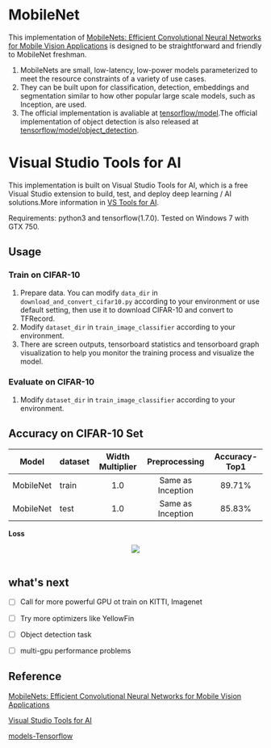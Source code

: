 # MobileNet

This implementation of [MobileNets: Efficient Convolutional Neural Networks for Mobile Vision Applications](https://arxiv.org/abs/1704.04861) is designed to be straightforward and friendly to MobileNet freshman. 

1. MobileNets are small, low-latency, low-power models parameterized to meet the resource constraints of a variety of use cases. 
2. They can be built upon for classification, detection, embeddings and segmentation similar to how other popular large scale models, such as Inception, are used.
3. The official implementation is avaliable at [tensorflow/model](https://github.com/tensorflow/models/blob/master/research/slim/nets/mobilenet_v1.md).The official implementation of object detection is also released at [tensorflow/model/object_detection](https://github.com/tensorflow/models/tree/master/research/object_detection).

# Visual Studio Tools for AI 
This implementation is built on Visual Studio Tools for AI, which is a free Visual Studio extension to build, test, and deploy deep learning / AI solutions.More information in [VS Tools for AI](https://github.com/Microsoft/vs-tools-for-ai).

Requirements: python3 and tensorflow(1.7.0). Tested on Windows 7 with GTX 750. 


## Usage

### Train on CIFAR-10

1. Prepare data. You can modify ```data_dir``` in ```download_and_convert_cifar10.py``` according to your environment or use default setting, then use it to download CIFAR-10 and convert to TFRecord.
2. Modify ```dataset_dir``` in ```train_image_classifier``` according to your environment.
3. There are screen outputs, tensorboard statistics and tensorboard graph visualization to help you monitor the training process and visualize the model.

### Evaluate on CIFAR-10
1. Modify ```dataset_dir``` in ```train_image_classifier``` according to your environment.

## Accuracy on CIFAR-10 Set

| Model | dataset | Width Multiplier |Preprocessing  | Accuracy-Top1 |
|--------|:--------|:---------:|:------:|:------:|
| MobileNet |train|1.0| Same as Inception | 89.71% |
| MobileNet |test |1.0| Same as Inception | 85.83% |


**Loss**
<div align="center">
<img src="https://github.com/SugarMasuo/4-seu-AIGO/blob/master/MobileNet-on-tensorflow/result/loss.png"><br><br>
</div>



## what's next
- [ ] Call for more powerful GPU ot train on KITTI, Imagenet
- [ ] Try more optimizers like YellowFin
- [ ] Object detection task
- [ ] multi-gpu performance problems



## Reference
[MobileNets: Efficient Convolutional Neural Networks for Mobile Vision Applications](https://arxiv.org/abs/1704.04861)

[Visual Studio Tools for AI](https://github.com/Microsoft/vs-tools-for-ai)

[models-Tensorflow](https://github.com/tensorflow/models/tree/master/research)
